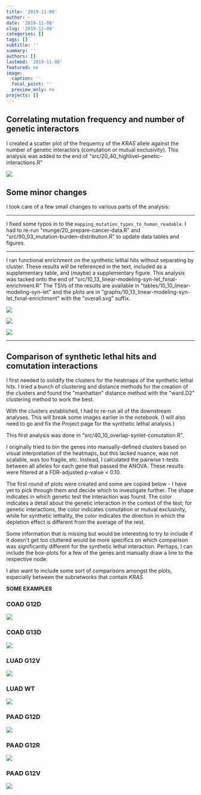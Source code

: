 ```yaml
---
title: '2019-11-08'
author: ~
date: '2019-11-08'
slug: '2019-11-08'
categories: []
tags: []
subtitle: ''
summary: ''
authors: []
lastmod: '2019-11-08'
featured: no
image:
  caption: ''
  focal_point: ''
  preview_only: no
projects: []
---
```



## Correlating mutation frequency and number of genetic interactors

I created a scatter plot of the frequency of the *KRAS* allele against the number of genetic interactors (comutation or mutual exclusivity).
This analysis was added to the end of "src/20_40_highlivel-genetic-interactions.R"

![](/img/graphs/20_40_highlivel-genetic-interactions/corr_allele-freq_num-interactors.svg)

## Some minor changes

I took care of a few small changes to various parts of the analysis:

---

I fixed some typos in to the `mapping_mutation_types_to_human_readable`.
I had to re-run "munge/20_prepare-cancer-data.R" and "src/90_03_mutation-burden-distribution.R" to update data tables and figures.

---

I ran functional enrichment on the synthetic lethal hits without separating by cluster.
These results will be referenced in the text, included as a supplementary table, and (maybe) a supplementary figure.
This analysis was tacked onto the end of "src/10_13_linear-modeling-syn-let_fxnal-enrichment.R"
The TSVs of the results are available in "tables/10_10_linear-modeling-syn-let" and the plots are in "graphs/10_13_linear-modeling-syn-let_fxnal-enrichment" with the "overall.svg" suffix.

![](/img/graphs/10_13_linear-modeling-syn-let_fxnal-enrichment/functional-enrichment_COAD_overall.svg)

![](/img/graphs/10_13_linear-modeling-syn-let_fxnal-enrichment/functional-enrichment_LUAD_overall.svg)

![](/img/graphs/10_13_linear-modeling-syn-let_fxnal-enrichment/functional-enrichment_PAAD_overall.svg)

---

## Comparison of synthetic lethal hits and comutation interactions

I first needed to solidify the clusters for the heatmaps of the synthetic lethal hits.
I tried a bunch of clustering and distance methods for the creation of the clusters and found the "manhattan" distance method with the "ward.D2" clustering method to work the best.

With the clusters established, I had to re-run all of the downstream analyses.
This will break some images earlier in the notebook.
(I will also need to go and fix the Project page for the synthetic lethal analysis.)

This first analysis was done in "src/40_10_overlap-synlet-comutation.R".

I originally tried to bin the genes into manually-defined clusters based on visual interpretation of the heatmaps, but this lacked nuance, was not scalable, was too fragile, etc.
Instead, I calculated the pairwise t-tests between all alleles for each gene that passed the ANOVA.
These results were filtered at a FDR-adjusted p-value < 0.10.

The first round of plots were created and some are copied below - I have yet to pick through them and decide which to investigate further.
The shape indicates in which genetic test the interaction was found.
The color indicates a detail about the genetic interaction in the context of the test; for genetic interactions, the color indicates comutation or mutual exclusivity, while for synthetic lethality, the color indicates the direction in which the depletion effect is different from the average of the rest.

Some information that is missing but would be interesting to try to include if it doesn't get too cluttered would be more specifics on which comparison was  significantly different for the synthetic lethal interaction.
Perhaps, I can include the box-plots for a few of the genes and manually draw a line to the respective node.

I also want to include some sort of comparisons amongst the plots, especially between the subnetworks that contain *KRAS*.

**SOME EXAMPLES**

### COAD G12D

![](/img/graphs/40_10_overlap-synlet-comutation/overlap_ppi_COAD_G12D_1.svg)

### COAD G13D

![](/img/graphs/40_10_overlap-synlet-comutation/overlap_ppi_COAD_G13D_1.svg)

### LUAD G12V

![](/img/graphs/40_10_overlap-synlet-comutation/overlap_ppi_LUAD_G12V_1.svg)

### LUAD WT

![](/img/graphs/40_10_overlap-synlet-comutation/overlap_ppi_LUAD_WT_1.svg)

### PAAD G12D

![](/img/graphs/40_10_overlap-synlet-comutation/overlap_ppi_PAAD_G12D_2.svg)

### PAAD G12R

![](/img/graphs/40_10_overlap-synlet-comutation/overlap_ppi_PAAD_G12R_1.svg)

### PAAD G12V

![](/img/graphs/40_10_overlap-synlet-comutation/overlap_ppi_PAAD_G12V_1.svg)

